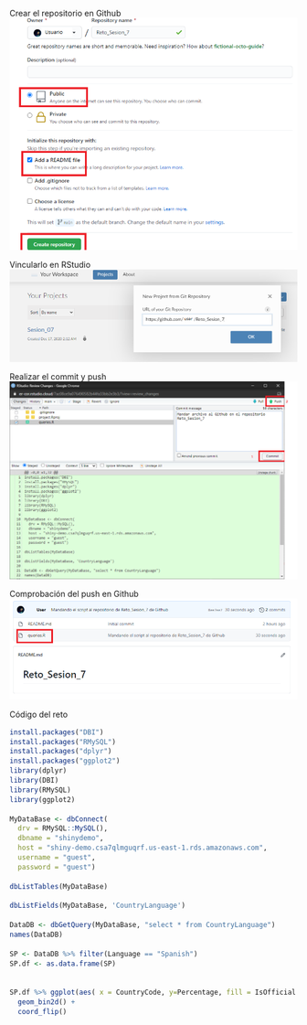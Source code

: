 Crear el repositorio en Github
![](reto1.png)

Vincularlo en RStudio
![](reto1_git.png)

Realizar el commit y push
![](push.png)

Comprobación del push en Github
![](pushtogit.png)

Código del reto 

```R
install.packages("DBI")
install.packages("RMySQL")
install.packages("dplyr")
install.packages("ggplot2")
library(dplyr)
library(DBI)
library(RMySQL)
library(ggplot2)

MyDataBase <- dbConnect(
  drv = RMySQL::MySQL(),
  dbname = "shinydemo",
  host = "shiny-demo.csa7qlmguqrf.us-east-1.rds.amazonaws.com",
  username = "guest",
  password = "guest")

dbListTables(MyDataBase)

dbListFields(MyDataBase, 'CountryLanguage')

DataDB <- dbGetQuery(MyDataBase, "select * from CountryLanguage")
names(DataDB)

SP <- DataDB %>% filter(Language == "Spanish")
SP.df <- as.data.frame(SP) 


SP.df %>% ggplot(aes( x = CountryCode, y=Percentage, fill = IsOfficial )) + 
  geom_bin2d() +
  coord_flip()
  ```
